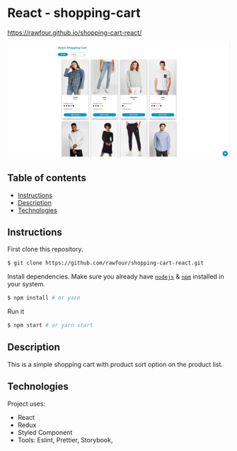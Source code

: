 # React - shopping-cart

https://rawfour.github.io/shopping-cart-react/


<img src="src/assets/screenshots/screenshot.PNG">


## Table of contents
* [Instructions](#Instructions)
* [Description](#Description)
* [Technologies](#Technologies)


## Instructions

First clone this repository.
```bash
$ git clone https://github.com/rawfour/shopping-cart-react.git
```

Install dependencies. Make sure you already have [`nodejs`](https://nodejs.org/en/) & [`npm`](https://www.npmjs.com/) installed in your system.
```bash
$ npm install # or yarn
```

Run it
```bash
$ npm start # or yarn start
```

## Description
This is a simple shopping cart with product sort option on the product list.
 
## Technologies
Project uses:
* React
* Redux
* Styled Component
* Tools: Eslint, Prettier, Storybook,

